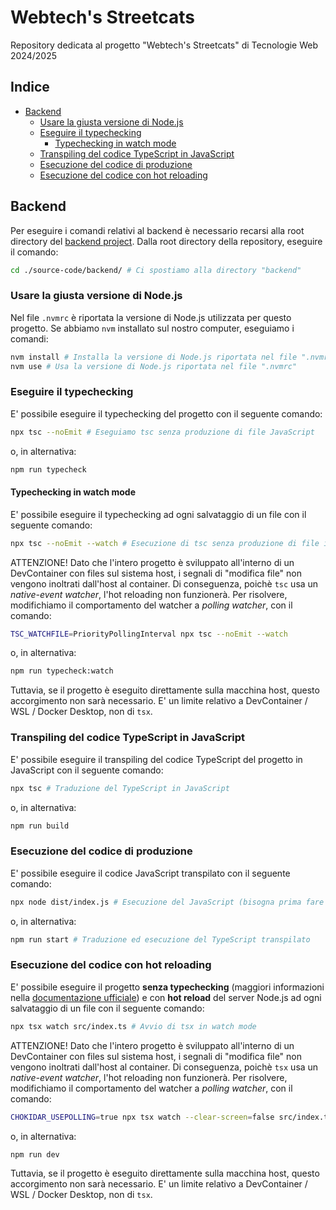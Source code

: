 # Webtech's Streetcats

Repository dedicata al progetto "Webtech's Streetcats" di Tecnologie Web 2024/2025

## Indice

* [Backend](#backend)
    + [Usare la giusta versione di Node.js](#usare-la-giusta-versione-di-nodejs)
    + [Eseguire il typechecking](#eseguire-il-typechecking)
        - [Typechecking in watch mode](#typechecking-in-watch-mode)
    + [Transpiling del codice TypeScript in JavaScript](#transpiling-del-codice-typescript-in-javascript)
    + [Esecuzione del codice di produzione](#esecuzione-del-codice-di-produzione)
    + [Esecuzione del codice con hot reloading](#esecuzione-del-codice-con-hot-reloading)

## Backend

Per eseguire i comandi relativi al backend è necessario recarsi alla root directory del [backend project](./source-code/backend/). Dalla root directory della repository, eseguire il comando:

```Bash
cd ./source-code/backend/ # Ci spostiamo alla directory "backend"
```

### Usare la giusta versione di Node.js

Nel file `.nvmrc` è riportata la versione di Node.js utilizzata per questo progetto. Se abbiamo `nvm` installato sul nostro computer, eseguiamo i comandi:

```Bash
nvm install # Installa la versione di Node.js riportata nel file ".nvmrc"
nvm use # Usa la versione di Node.js riportata nel file ".nvmrc"
```

### Eseguire il typechecking

E' possibile eseguire il typechecking del progetto con il seguente comando:

```Bash
npx tsc --noEmit # Eseguiamo tsc senza produzione di file JavaScript
```

o, in alternativa:

```Bash
npm run typecheck
```

#### Typechecking in watch mode

E' possibile eseguire il typechecking ad ogni salvataggio di un file con il seguente comando:

```Bash
npx tsc --noEmit --watch # Esecuzione di tsc senza produzione di file in watch mode
```

ATTENZIONE! Dato che l'intero progetto è sviluppato all'interno di un DevContainer con files sul sistema host, i segnali di "modifica file" non vengono inoltrati dall'host al container. Di conseguenza, poichè `tsc` usa un *native-event watcher*, l'hot reloading non funzionerà. Per risolvere, modifichiamo il comportamento del watcher a *polling watcher*, con il comando:

```Bash
TSC_WATCHFILE=PriorityPollingInterval npx tsc --noEmit --watch
```

o, in alternativa:

```Bash
npm run typecheck:watch
```

Tuttavia, se il progetto è eseguito direttamente sulla macchina host, questo accorgimento non sarà necessario. E' un limite relativo a DevContainer / WSL / Docker Desktop, non di `tsx`.

### Transpiling del codice TypeScript in JavaScript

E' possibile eseguire il transpiling del codice TypeScript del progetto in JavaScript con il seguente comando:

```Bash
npx tsc # Traduzione del TypeScript in JavaScript
```

o, in alternativa:

```Bash
npm run build
```

### Esecuzione del codice di produzione

E' possibile eseguire il codice JavaScript transpilato con il seguente comando:

```Bash
npx node dist/index.js # Esecuzione del JavaScript (bisogna prima fare il transpiling)
```

o, in alternativa:

```Bash
npm run start # Traduzione ed esecuzione del TypeScript transpilato
```

### Esecuzione del codice con hot reloading

E' possibile eseguire il progetto **senza typechecking** (maggiori informazioni nella [documentazione ufficiale](https://tsx.is/typescript#development-workflow)) e con **hot reload** del server Node.js ad ogni salvataggio di un file con il seguente comando:

```Bash
npx tsx watch src/index.ts # Avvio di tsx in watch mode
```

ATTENZIONE! Dato che l'intero progetto è sviluppato all'interno di un DevContainer con files sul sistema host, i segnali di "modifica file" non vengono inoltrati dall'host al container. Di conseguenza, poichè `tsx` usa un *native-event watcher*, l'hot reloading non funzionerà. Per risolvere, modifichiamo il comportamento del watcher a *polling watcher*, con il comando:

```Bash
CHOKIDAR_USEPOLLING=true npx tsx watch --clear-screen=false src/index.ts
```

o, in alternativa:

```Bash
npm run dev
```

Tuttavia, se il progetto è eseguito direttamente sulla macchina host, questo accorgimento non sarà necessario. E' un limite relativo a DevContainer / WSL / Docker Desktop, non di `tsx`.
